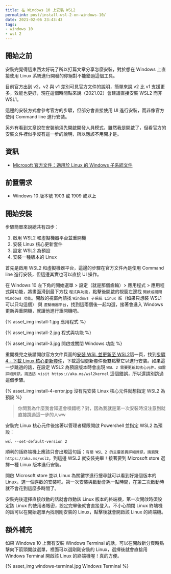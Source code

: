```yaml
---
title: 在 Windows 10 上安裝 WSL2
permalink: post/install-wsl-2-on-windows-10/
date: 2021-02-06 23:43:43
tags:
- windows 10
- wsl 2
---
```


## 開始之前

安裝完覺得這東西太好玩了所以打篇文章分享怎麼安裝，對於想在 Windows 上直接使用 Linux 系統進行開發的你絕對不能錯過這個工具。

目前官方出到 v2，v2 與 v1 差別可見官方文件的說明，簡單來說 v2 比 v1 支援更多，效能也更好，現在這個時間點來說（2021.02）會建議直接安裝 WSL2 而非 WSL1。

這邊的安裝方式會參考官方的步驟，但部分會直接使用 UI 進行安裝，而非像官方使用 Command line 進行安裝。

另外有看到文章說在安裝前須先開啟開發人員模式，雖然我是開啟了，但看官方的安裝文件裡似乎沒有這一步的說明，所以應該不用開才是。

## 資訊

- [Microsoft 官方文件：適用於 Linux 的 Windows 子系統文件](https://docs.microsoft.com/zh-tw/windows/wsl/)

## 前置需求

- Windows 10 版本號 1903 或 1909 或以上

## 開始安裝

步驟簡單來說總共有四步：

1. 啟用 WSL2 和虛擬機器平台並重開機
1. 安裝 Linux 核心更新套件
1. 設定 WSL2 為預設
1. 安裝一種版本的 Linux

首先是啟用 WSL2 和虛擬機器平台，這邊的步驟在官方文件內是使用 Command line 進行安裝，但這邊其實也可以直接 UI 操作。

在 Windows 10 左下角的開始選單 > 設定（就是那個齒輪）> 應用程式 > 應用程式與功能，將畫面滑到最下方找 `程式與功能`，點擊後開啟的視窗左邊找 `開啟或關閉 Windows 功能`。開啟的視窗內請找 `Windows 子系統 Linux 版`（如果只想裝 WSL1 可以只勾這個） 與 `虛擬機器平台`，找到這兩個後一起勾選，接著會進入 Windows 更新與重開機，就讓他進行重開機吧。

{% asset_img install-1.jpg 應用程式 %}

{% asset_img install-2.jpg 程式與功能 %}

{% asset_img install-3.jpg 開啟或關閉 Windows 功能 %}

重開機完之後請開啟官方文件頁面的[安裝 WSL 並更新至 WSL2](https://docs.microsoft.com/zh-tw/windows/wsl/install-win10)這一頁，找到[步驟4 - 下載 Linux 核心更新套件](https://docs.microsoft.com/zh-tw/windows/wsl/install-win10#step-4---download-the-linux-kernel-update-package)，下載這個更新套件後雙點擊它以進行安裝。如果這一步跳過的話，在設定 WSL2 為預設版本時會出現 `WSL 2 需要更新其核心元件。如需詳細資訊，請造訪 visit https://aka.ms/wsl2kernel` 這個錯誤，所以還請別跳過這個步驟。

{% asset_img install-4-error.jpg 沒有先安裝 Linux 核心元件就想指定 WSL2 為預設 %}

> 你問我為什麼我會知道會噴錯呢？對，因為我就是第一次安裝時沒注意到就直接跳過這一步的人ww

安裝完 Linux 核心元件後接著以管理者權限開啟 Powershell 並指定 WSL2 為預設：

```shell=
wsl --set-default-version 2
```

順利的話終端機上應該只會出現這句話：`有關 WSL 2 的主要差異詳細資訊，請瀏覽 https://aka.ms/wsl2`，到這邊 WSL2 就安裝完畢！接著要到 Microsoft store 選擇一種 Linux 版本進行安裝。

開啟 Microsoft store 並以 Linux 為關鍵字進行搜尋就可以看到好幾個版本的 Linux，選一個喜歡的安裝吧。第一次安裝與啟動會耗一點時間，在第二次啟動時就不會花到這麼多時間了。

安裝完後選擇直接啟動的話就會啟動該 Linux 版本的終端機，第一次開啟時須設定該 Linux 的使用者帳密，設定完畢後就會直接登入。不小心關閉 Linux 終端機的話可以在開始選單內找剛剛安裝的 Linux，點擊後就會開啟該 Linux 的終端機。

## 額外補充

如果 Windows 10 上面有安裝 Windows Terminal 的話，可以在開啟新分頁時點擊向下箭頭開啟選單，裡面可以選剛剛安裝的 Linux，選擇後就會直接用 Windows Terminal 開啟該 Linux 的終端機喔！真的方便。

{% asset_img windows-terminal.jpg Windows Terminal %}
